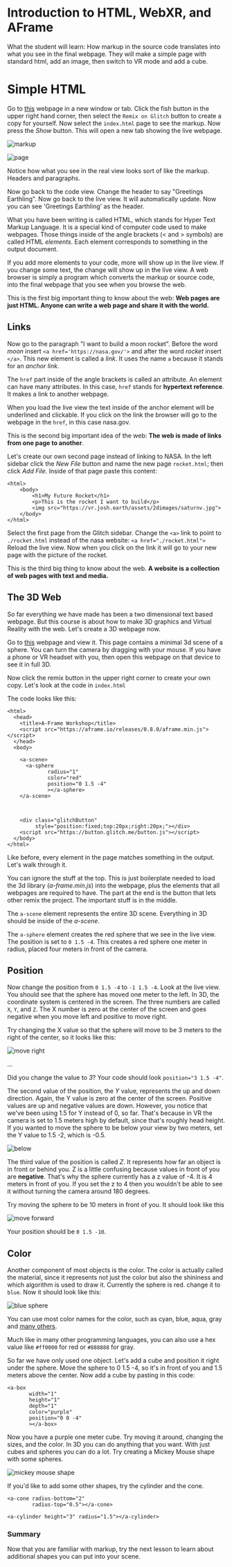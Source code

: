 # Introduction to HTML, WebXR, and AFrame

What the student will learn: How markup in the source code translates
into what you see in the final webpage. They will make a simple page with standard html, add an image, then switch to VR mode and add a cube.

# Simple HTML

Go to [this](https://webxr-workshop-01.glitch.me) webpage in a new window or
tab. Click the fish button in the upper right hand corner, then select the `Remix on Glitch` button to create a copy for yourself.  Now select the `index.html` page to see the markup. Now press the *Show* button. This will open a new tab showing the live webpage.


![markup](images/markup-start.png)

![page](images/page-start.png)


Notice how what you see in the real view looks sort
of like the markup. Headers and paragraphs.

Now go back to the code view. Change the header to
say "Greetings Earthling". Now go back to the live view. It will automatically update. Now you can see 'Greetings Earthling' as the header.

What you have been writing is called HTML, which stands for Hyper Text Markup Language. It is a special kind of computer code used to make webpages.  Those things inside of the angle brackets (< and > symbols) are called HTML *elements*.  Each element corresponds to something in the output document.

If you add more elements to your code, more will show up in the live view. If you change some text, the change will show up in the live view. A web browser is simply a program which converts the markup or source code, into the final webpage that you see when you browse the web.

This is the first big important thing to know about the web: __Web pages are just HTML. Anyone can write a web page and share it with the world.__

## Links

Now go to the paragraph "I want to build a moon rocket". Before the word *moon* insert `<a href='https://nasa.gov/'>` and after the word *rocket* insert `</a>`.  This new element is called a *link*. It uses the name `a` because it stands for an *anchor link*.

The `href` part inside of the angle brackets is called an attribute. An element can have many attributes. In this case, `href` stands for __hypertext reference__.  It makes a link to another webpage.

When you load the live view the text inside of the anchor element will be underlined and clickable. If you click on the link the browser will go to the webpage in the `href`, in this case nasa.gov.

This is the second big important idea of the web:  __The web is made of links from one page to another__.

Let's create our own second page instead of linking to NASA. In the left sidebar click the *New File* button and name the new page `rocket.html`; then click *Add File*.  Inside of that page paste this content:


```
<html>
    <body>
        <h1>My Future Rocket</h1>
        <p>This is the rocket I want to build</p>
        <img src="https://vr.josh.earth/assets/2dimages/saturnv.jpg">
    </body>
</html>
```

Select the first page from the Glitch sidebar. Change the `<a>` link to point to `./rocket.html` instead of the nasa website: `<a href="./rocket.html">`  Reload the live view. Now when you click on the link it will go to your new page with the picture of the rocket.

This is the third big thing to know about the web. __A website is a collection of web pages with text and media.__

## The 3D Web

So far everything we have made has been a two dimensional text based webpage.  But this course is about how to make 3D graphics and Virtual Reality with the web. Let's create a 3D webpage now.

Go to [this](https://webxr-workshop-lesson01b.glitch.me/) webpage and view it. This page contains a minimal 3d scene of a sphere. You can turn the camera by dragging with your mouse. If you have a phone or VR headset with you, then open this webpage on that device to see it in full 3D.

Now click the remix button in the upper right corner to create your own copy. Let's look at the code in `index.html`

The code looks like this:

```
<html>
  <head>
    <title>A-Frame Workshop</title>
    <script src="https://aframe.io/releases/0.8.0/aframe.min.js"></script>
  </head>
  <body>

    <a-scene>
      <a-sphere
             radius="1"
             color="red"
             position="0 1.5 -4"
             ></a-sphere>
    </a-scene>



    <div class="glitchButton"
         style="position:fixed;top:20px;right:20px;"></div>
    <script src="https://button.glitch.me/button.js"></script>    
  </body>
</html>
```

Like before, every element in the page matches something in the output.  Let's walk through it.

You can ignore the stuff at the top. This is just boilerplate needed to load the 3d library (*a-frame.min.js*) into the webpage, plus the elements that all webpages are required to have. The part at the end is the button that lets other remix the project. The important stuff is in the middle.

The `a-scene` element represents the entire 3D scene. Everything in 3D should be inside of the *a-scene*.

The `a-sphere` element creates the red sphere that we see in the live view. The position is set to `0 1.5 -4`. This creates a red sphere one meter in radius, placed four meters in front of the camera.

## Position

Now change the position from `0 1.5 -4` to `-1 1.5 -4`.  Look at the live view. You should see that the sphere has moved one meter to the left. In 3D, the coordinate system is centered in the screen. The three numbers are called `X`, `Y`, and `Z`.  The X number is zero at the center of the screen and goes negative when you move left and positive to move right.  

Try changing the X value so that the sphere will move to be 3 meters to the right of the center, so it looks like this:

![move right](images/move-right.png)

...

Did you change the value to *3*? Your code should look `position="3 1.5 -4"`.

The second value of the position, the *Y* value, represents the up and down direction.  Again, the Y value is zero at the center of the screen. Positive values are up and negative values are down. However, you notice that we've been using 1.5 for Y instead of 0, so far. That's because in VR the camera is set to 1.5 meters high by default, since that's roughly head height. If you wanted to move the sphere to be below your view by two meters, set the Y value to 1.5 -2, which is -0.5.

![below](images/below.png)

The third value of the position is called *Z*. It represents how far an object is in front or behind you.  Z is a little confusing because values in front of you are __negative__. That's why the sphere currently has a z value of -4. It is 4 meters in front of you. If you set the z to 4 then you wouldn't be able to see it without turning the camera around 180 degrees.

Try moving the sphere to be 10 meters in front of you. It should look like this

![move forward](images/move-forward.png)


Your position should be `0 1.5 -10`.

## Color

Another component of most objects is the color. The color is actually called the material, since it represents not just the color but also the shininess and which algorithm is used to draw it.  Currently the sphere is red. change it to `blue`. Now it should look like this:

![blue sphere](images/blue.png)

You can use most color names for the color, such as cyan, blue, aqua, gray and [many others](https://developer.mozilla.org/en-US/docs/Web/CSS/color_value).

Much like in many other programming languages, you can also use a hex value like `#ff0000` for red or `#888888` for gray.

So far we have only used one object. Let's add a cube and position it right under the sphere. Move the sphere to 0 1.5 -4, so it's in front of you and 1.5 meters above the center.  Now add a cube by pasting in this code:

```
<a-box
       width="1"
       height="1"
       depth="1"
       color="purple"
       position="0 0 -4"
       ></a-box>
```

Now you have a purple one meter cube. Try moving it around, changing the sizes, and the color.  In 3D you can do anything that you want. With just cubes and spheres you can do a lot. Try creating a Mickey Mouse shape with some spheres.

![mickey mouse shape](images/mickey.png)

If you'd like to add some other shapes, try the cylinder and the cone.

```
<a-cone radius-bottom="2"
        radius-top="0.5"></a-cone>

<a-cylinder height="3" radius="1.5"></a-cylinder>        
```

### Summary

Now that you are familiar with markup, try the next lesson to learn
about additional shapes you can put into your scene.
